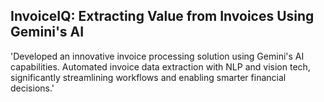## InvoiceIQ: Extracting Value from Invoices Using Gemini's AI

'Developed an innovative invoice processing solution using Gemini's AI capabilities. 
Automated invoice data extraction with NLP and vision tech, significantly streamlining workflows and enabling smarter financial decisions.'

